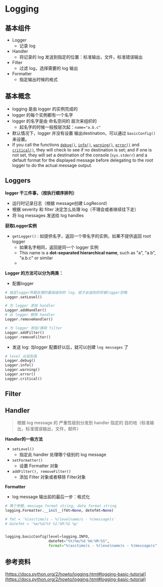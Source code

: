 # Logging

## 基本组件

* Logger
  * 记录 log
* Handler
  * 将记录的 log 发送到指定的位置：标准输出，文件，标准错误输出
* Filter
  * 过滤 log，选择需要的 log 输出
* Formatter
  * 指定输出时候的格式

## 基本概念

* logging 是由 logger 的实例完成的
* logger 的每个实例都有一个名字
* logger 的名字是由 命名空间的 层次来组织的
  * 起名字的时候一般按层次起：`name="a.b.c"`
* 默认情况下，logger 并没有设置 输出destination，可以通过 `basicConfig()` 来设置。
* If you call the functions [`debug()`](https://docs.python.org/2/library/logging.html#logging.debug), [`info()`](https://docs.python.org/2/library/logging.html#logging.info), [`warning()`](https://docs.python.org/2/library/logging.html#logging.warning), [`error()`](https://docs.python.org/2/library/logging.html#logging.error) and [`critical()`](https://docs.python.org/2/library/logging.html#logging.critical), they will check to see if no destination is set; and if one is not set, they will set a destination of the console (`sys.stderr`) and a default format for the displayed message before delegating to the root logger to do the actual message output.



## Loggers

**logger 干三件事，（按执行顺序排列）**

* 运行时记录日志（根据 message创建 LogRecord）
* 根据 severity 和 filter 决定怎么处理 log（不理会或者继续往下走）
* 将 log messages 发送给 log handles



**获取Logger实例**

* `getLogger()` : 如提供名字，返回一个带名字的实例，如果不提供返回 root logger
  * 如果名字相同，返回是同一个 logger 实例
  * This name is a **dot-separated hierarchical name**, such as "a", "a.b", "a.b.c" or similar
  * ​



**Logger 的方法可以分为两类：**

* 配置logger

```python
# 指定logger所能处理的最低级别的 log，低于此级别的将被logger忽略
Logger.setLevel()

# 为 logger 添加 handler
Logger.addHandler()
# 从 logger 移除 handler
Logger.removeHandler()

# 为 logger 添加/移除 filter
Logger.addFilter()
Logger.removeFilter()
```

* 发送 log: 当logger 配置好以后，就可以创建 `log messages` 了

```python
# level 从低到高
Logger.debug()
Logger.info()
Logger.warning()
Logger.error()
Logger.critical()
```



## Filter



## Handler

> 根据 log message 的 严重性级别分发到 handler 指定的 目的地（标准输出，标准错误输出，文件，邮件）



**Handler的一些方法**

* `setLevel()`
  * 指定此 handler 处理哪个级别的 log message
* `setFormatter()`
  * 设置 Formatter 对象
* `addFilter(), removeFilter()`
  * 添加 Filter 对象或者移除 Filter对象



**Formatter**

* log message 输出前的最后一步：格式化

```python
# 两个参数，message format string, date format string
logging.Formatter.__init__(fmt=None, detefmt=None)

# fmt = '%(asctime)s - %(levelname)s - %(message)s'
# datefmt = '%m/%d/%Y %I:%M:%S %p'


logging.basicConfig(level=logging.INFO,
                    datefmt="%Y/%m/%d %H:%M:%S",
                    format="%(asctime)s - %(levelname)s - %(message)s")
```







## 参考资料

[https://docs.python.org/2/howto/logging.html#logging-basic-tutorial](https://docs.python.org/2/howto/logging.html#logging-basic-tutorial)
